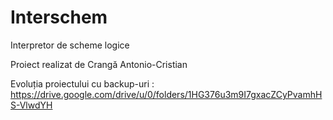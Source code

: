 # Interschem
 Interpretor de scheme logice 


Proiect realizat de Crangă Antonio-Cristian

Evoluția proiectului cu backup-uri : https://drive.google.com/drive/u/0/folders/1HG376u3m9I7gxacZCyPvamhHS-VlwdYH


